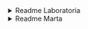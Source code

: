 <details>
<summary>Readme Laboratoria</summary>

# Cifrado César

## Índice

* [1. Preámbulo](#1-preámbulo)
* [2. Resumen del proyecto](#2-resumen-del-proyecto)
* [3. Criterios de aceptación mínimos del proyecto](#3-criterios-de-aceptación-mínimos-del-proyecto)
* [4. Criterios de aceptación adicionales](#4-criterios-de-aceptación-adicionales)
* [5. Objetivos de aprendizaje](#5-objetivos-de-aprendizaje)
* [6. Recomendaciones generales](#6-recomendaciones-generales)
* [7. Recursos y temas relacionados](#7-recursos-y-temas-relacionados)
* [8. Checklist](#8-checklist)

***

## 1. Preámbulo

Cifrar significa codificar. El [cifrado César](https://en.wikipedia.org/wiki/Caesar_cipher)
es uno de los primeros métodos de cifrado conocidos. El emperador romano Julio
César lo usaba para enviar órdenes secretas a sus generales en los campos de
batalla.

![caeser-cipher](https://upload.wikimedia.org/wikipedia/commons/thumb/2/2b/Caesar3.svg/2000px-Caesar3.svg.png)

El cifrado césar es una de las técnicas más simples para cifrar un mensaje. Es
un tipo de cifrado por sustitución, es decir que cada letra del texto original
es reemplazada por otra que se encuentra un número fijo de posiciones
(desplazamiento) más adelante en el mismo alfabeto.

Por ejemplo, si usamos un desplazamiento (_offset_) de 3 posiciones en el alfabeto:

* La letra A se cifra como D.
* La palabra CASA se cifra como FDVD.
* Alfabeto sin cifrar: A B C D E F G H I J K L M N O P Q R S T U V W X Y Z
* Alfabeto cifrado: D E F G H I J K L M N O P Q R S T U V W X Y Z A B C

En la actualidad, todos los cifrados de sustitución simple se descifran con
mucha facilidad y, aunque en la práctica no ofrecen mucha seguridad en la
comunicación por sí mismos, el cifrado César sí puede formar parte de sistemas
más complejos de codificación, como el cifrado Vigenère, e incluso tiene
aplicación en el sistema ROT13.

## 2. Resumen del proyecto

**¿Qué tengo que hacer exactamente?** En este proyecto crearás una aplicación
_web_ que servirá para que tus usuarias puedan cifrar y descifrar un texto
indicando un desplazamiento específico de caracteres (_offset_). Por ejemplo,
cifrar **MICASA** con un desplazamiento de 3 caracteres de manera que el mensaje
cifrado sería **PLFDVD**

La temática es libre. Piensa en qué situaciones de la vida real se
necesitaría cifrar un mensaje y piensa en cómo debe ser esa experiencia de uso
(qué pantallas, explicaciones, mensajes, colores, ¿marca?) etc. Algunas ideas de
ejemplo:

* Crear claves seguras.
* Herramienta de mensajería interna de una organización de derechos humanos en
  una zona de conflicto.
* Mensajería secreta para parejas.

El equipo de _coaches_ te dará un tiempo referencial para trabajar en este
proyecto. También indicaciones sobre si trabajar individualmente o en dupla.
Recuerda que cada quien aprende a un tirmo diferente, tiene más o menos tiempo
adicional al _bootcamp_ disponible, experiencia previa distina, etc.

## 3. Criterios de aceptación mínimos del proyecto
Cuando hablemos de "criterios de aceptación", nos referimos a todo aquello que
debe suceder con tu proyecto para que consideremos (tú y nosotras) que lo has
"hecho" y que lo podemos "aceptar" como "mínimamente terminado".

### 3.1 Alfabeto simplificado
Considera solamente letras mayúsculas, sin ñ ni números u otros caracteres:
* A B C D E F G H I J K L M N O P Q R S T U V W X Y Z

### 3.2 Interfaz de usuario. Lo que se ve en el navegador (UI del inglés _user interface_)

Para cifrar debe permitir a tu usuaria:
* Escribir el mensaje (texto) que quiere cifrar.
* Elegir un desplazamiento (_offset_) indicando cuántas posiciones quiere que
  el cifrado desplace **cada letra** del mensaje.
* Ver el resultado del mensaje cifrado.

Para descifrar debe permitir a tu usuaria:
* Escribir el mensaje (texto) que quiere descifrar.
* Indicar el desplazamiento (_offset_) que se utilizó para cifrar el mensaje.
* Ver el resultado del mensaje descifrado.

### 3.3 Repositorio del código (GitHub) y publicación de la web (GitHub Pages)
Cuando termines, y antes de ir a la sesión de _Project Feedback_, tu código deberá
estar subido a GitHub (_commit/push_) y la interfaz será desplegada (publicada)
usando _GitHub pages_. Si no sabes lo que es GitHub, no te preocupes, lo
aprenderás durante este proyecto.

### 3.4 Sobre la definición de tu producto
En **tu README.md**, cuéntanos cómo pensaste en las usuarias y cuál fue tu proceso
para definir el producto final.

* Quiénes son las principales usuarias del producto.
* Cuáles son los objetivos que estas usuarias pueden conseguir al usar tu producto.
* Cómo crees que el producto que estás creando está resolviendo sus necesidades.

### 3.5 Consideraciones técnicas
Toda esta sección puede resultarte muy abrumadora. Tómalo con calma, no es
necesario que lo comprendas todo antes de comenzar, irá teniendo sentido conforme
vas avanzando. Recuerda que el aprendizaje no es un proceso lineal.

La lógica del proyecto debe estar implementada completamente en JavaScript. En
este proyecto NO está permitido usar librerías o _frameworks_, sólo JavaScript
puro también conocido como Vanilla JavaScript.

No debes utilizar la _pseudo-variable_ `this`.

#### 3.5.1 Sobre el _boilerplate_
Llamamos **_boilerplate_** a la estructura de archivos y a toda la configuración
de dependencias y _tests_ de ejemplo que ya existen en este repositorio y que te servirán como una "plantilla", como un punto de partida para trabajar.

```text
./
├── .babelrc
├── .editorconfig
├── .eslintrc
├── .gitignore
├── README.md
├── package.json
├── src
│   ├── cipher.js
│   ├── index.html
│   ├── index.js
│   └── style.css
└── test
    ├── .eslintrc
    └── cipher.spec.js
```
El _boilerplate_ incluye tareas que ejecutan [eslint](https://eslint.org/) y
[htmlhint](https://github.com/yaniswang/HTMLHint) para verificar el `HTML` y
`JavaScript` con respecto a una guía de estilos. Ambas tareas se ejecutan
automáticamente antes de ejecutar las pruebas (_tests_) cuando usamos el comando
`npm run test`. En el caso de `JavaScript` estamos usando un archivo de
configuración de `eslint` que se llama `.eslintrc` que contiene un mínimo de
información sobre el _parser_ que usar (qué version de JavaScript/ECMAScript), el
entorno (_browser_ en este caso) y las [reglas recomendadas (`"eslint:recommended"`)](https://eslint.org/docs/rules/).
En cuanto a reglas/guías de estilo en sí, usaremos las recomendaciones _por defecto_
de tanto `eslint` como `htmlhint`.

#### 3.5.2 Sobre los tests unitarios (pruebas)
El _boilerplate_ incluye _tests_ (pruebas) de ejemplo como punto de partida.

Los _tests_ unitarios (pruebas) deben cubrir un mínimo del 70% de _statements_,
_functions_ y _lines_, y un mínimo del 50% de _branches_.

El _boilerplate_ ya contiene el _setup_ y configuración necesaria para ejecutar
los _tests_ (pruebas) así como _code coverage_ para ver el nivel de cobertura de
los _tests_ usando el comando `npm test`.


#### 3.5.3 Sobre tus Scripts / Archivos
* `README.md`: debe explicar cómo descargar, instalar y ejecutar la aplicación
  así como una introducción a la aplicación, su funcionalidad y decisiones de
  diseño que tomaron.
* `src/index.html`: este es el punto de entrada a tu aplicación. Este archivo
  debe contener tu _markup_ (HTML) e incluir el CSS y JavaScript necesario.
* `src/cipher.js`: acá debes implementar el objeto `cipher`, el cual ya está
  _exportado_ en el _boilerplate_. Este objeto (`cipher`) debe contener dos
  métodos:
  - `cipher.encode(offset, string)`: `offset` es el número de posiciones que
    queremos mover a la derecha en el alfabeto y `string` el mensaje (texto)
    que queremos cifrar.
  - `cipher.decode(offset, string)`: `offset` es el número de posiciones que
    queremos mover a la izquierda en el alfabeto y `string` el mensaje
    (texto) que queremos descifrar.
* `src/index.js`: acá debes escuchar eventos del DOM, invocar `cipher.encode()`
  o `cipher.decode()` según sea necesario y actualizar el resultado en la UI.
* `test/cipher.spec.js`: este archivo contiene algunos tests de ejemplo y acá
  tendrás que implementar los tests para `cipher.encode()` y `cipher.decode()`.

## 4. Criterios de aceptación adicionales
Si te alcanza el tiempo y las ganas para explorar un poco más, intenta:

* Cifrar minúsculas, ñ, números, etc. El _boilerplate_ incluye algunos tests
(comentados en principio) que puedes usar como punto de partida para implementar el soporte para estos casos.

* Permitir un _offset_ negativo.

## 5. Objetivos de aprendizaje

### HTML y CSS

* [ ] [Uso de HTML semántico.](https://developer.mozilla.org/en-US/docs/Glossary/Semantics#Semantics_in_HTML)
* [ ] Uso de selectores de CSS.
* [ ] Construir tu aplicación respetando el diseño realizado (maquetación).

### DOM

* [ ] Uso de selectores del DOM.
* [ ] Manejo de eventos del DOM.
* [ ] [Manipulación dinámica del DOM.](https://developer.mozilla.org/es/docs/Referencia_DOM_de_Gecko/Introducci%C3%B3n)
(appendChild |createElement | createTextNode| innerHTML | textContent | etc.)

### JavaScript

* [ ] Manipulación de strings.
* [ ] Uso de condicionales (if-else | switch | operador ternario)
* [ ] Uso de bucles (for | for..in | for..of | while)
* [ ] Uso de funciones (parámetros | argumentos | valor de retorno)
* [ ] Declaración correcta de variables (const & let)

### Testing

* [ ] [Testeo unitario.](https://jestjs.io/docs/es-ES/getting-started)

### Estructura del código y guía de estilo

* [ ] Organizar y dividir el código en módulos (Modularización)
* [ ] Uso de identificadores descriptivos (Nomenclatura | Semántica)
* [ ] Uso de linter (ESLINT)

### Git y GitHub

* [ ] Uso de comandos de git (add | commit | pull | status | push)
* [ ] Manejo de repositorios de GitHub (clone | fork | gh-pages)

### UX

* [ ] Diseñar la aplicación pensando y entendiendo al usuario.
* [ ] Crear prototipos para obtener feedback e iterar.
* [ ] Aplicar los principios de diseño visual (contraste, alineación, jerarquía)

***

## 6. Recomendaciones generales

Pierde el miedo a preguntar a tus _coaches_ y a tus compañeras. Estás aquí
porque quieres aprender. Si ya supieras, estarías trabajando como _developer_
y no el _bootcamp_ de Laboratoria.

Hazte amiga de Trello. No solamente te ayudará a organizar tu trabajo, es
también una excelente manera de ir razonando sobre los pasos que seguirás,
en qué orden hacerlos, identificar qué necesitas aprender, etc.

Al prinncipio, Git y GitHub te resultarán misteriosos, no les temas y úsalos a
tu favor. Procura hacer _commits_ con frecuencia, eso te ayudará a tener un respaldo
en todo momento y podrás acceder a él siempre que lo necesites. ¡No lo dejes al final!

Anímate a correr los _tests_ cuanto antes para que te ayude a la construcción de
tus funciones.

### 6.1 Primeros pasos, tu prototipo en papel
Comienza por la ideación y el prototipado de tu proyecto. Dibuja en papel y lápiz
exactamente cada elemento que tendrá tu interfaz y prueba con algunas personas
para ver si se comprende, si es suficientemente intuitivo, etc.

Este paso es fundamental para que tú misma comprendas si tus ideas "funcionan"
fuera de tu cabeza. Te ayudará a entender mejor todo lo que tienes que hacer.
**No inviertas demasiado tiempo en esto. Con uns pocas horas debería ser más
que suficiente.**

A partir de acá puedes seguir por diferntes caminos. Es como armar un rompecabezas
o _puzzle_, puedes comenzar por una esquina, luego otra, un pedazo de un borde,
de otro, etc. Poco a poco te será más fácil ver "el todo" y entender cómo encajan
todas las partes.

Te sugerimos seguir por lo que menos sabes. Evita caer en el juego de
"la ilusión del avance". Quizás te sienteas "cómoda" trabajando en HTML y CSS
porque lo que haces se "ve" en el navegador y puede resultarte más fácil de comprender.
Si te quedas trabajando en eso tendrás la sensación de estar "avanzando", pregúntante
si estás "aprendiendo". No estás acá para "entregar proyectos", estás para aprender
lo que no sabes.

### 6.2 Achicando el gran problema en problemas más pequeños
Un "superpoder" que esperamos puedas desarrollar durante el _bootcamp_ es el de
definir "mini-proyectos" que te acerquen paso a paso a la solución del
"gran proyecto". Es el equvalente a comenzar armando esquinas o bordes del
rompecabezas/puzzle sin saber necesariamente cómo encajarán al final. Déjate
llevar y explora. Estas son algunas sugerencias:

#### "Mover" un valor de una caja de texto a otra
Crea una interfaz simple con 2 cajas de texto y un botón. Si escribo algo en la
caja de texto 1 y le doy click al botón, quiero que lo que escribí se "mueva"
desde la caja 1 hacia la caja 2.

Para lograr esto tendrás que aprender a: detectar un evento en el navegador (_click_), identificar un elemento de tu interfaz para obtener su contenido/valor (la caja de texto 1), "escribir" un valor en otro elemento de la interfaz (caja de texto 2).

#### "Convertir" una letra en su código ASCII
Pensando en la misma interfaz anterior (2 cajas de texto y 1 botón). Quiero
escribir A o B (una sola) en la caja de texto 1 y que cuando le dé _click_ al botón,
aparezca el código ASCII de la letra en la caja de texto 2.

Ahora no solamente estás "leyendo" y "escribiendo" valores en el navegador, también
tendrás que "manipularlos" antes de "escribirlos".

#### "Cifrar" A o B con un desplazamiento (_offset_) de 3
Cuando escriba A o B en la caja de texto 1 y le dé click al botón, quiero que
apaezca la letra cifrada en la caja de texto 2. Por ejemplo, si escribo B
debe aparecer E.

#### "Cifrar" una letra con un desplazamiento de 30 caracteres
En los casos anteriores probamos con letras y con un desplazamiento que no
implicaban llegar "más allá" de final del alfabeto. Ahora prueba con un caso que
sí lo requiera. Por ejmplo 30 caracteres de desplazamiento. Para esto te puede
ayudar el video de la sección "Recursos y temas relacionados". **La fórmula no es
lo importante en este proyecto, lo importante es lo que haces con la fórmula.**

#### "Cifrar" tres letras con un desplazamiento cuqlquiera
Hasta ahora hemos explorado trabajar con una sola letra pero ¿cómo haríamos si
son más? Para hacerlo tendrás que aprender cómo ir cifrando letra por letra y
ya estás mucho más cerca de resolver el proyecto "grande"

Fíjate que la complejidad es creciente, la clave está en definir el primer paso
lo más simple y pequeño que puedas. Luego tú misma puedes ir agregando complejidad
a medida que avanzas.

### 5.3 Tu caja de arena para "jugar"
Así como existen las cajas de arena para que las niñas jueguen en un espacio
seguro y controlado", tú también puedes procurarte condiciones "controladas" en
las que puedas identificar lo que te falla. Si comienzas explorando y probando
en archivos con muchas líenas de código y muchas cosas sucediento al mismo tiempo,
será difícil que sepas qué falla y/o por qué no te funciona algo que acabas de
leer y estás segura en entender. Esto puede ser muy frustrante y hacerte perder
mucho tiempo.

Para probar los mini-proyectos que te proponnemos, puedes hacerlo en un
proyecto/archivos en blanco en los que tú tienes el control y sabes exactamente
qué es y qué hace cada cosa. También puedes utilizar CodePen o Replit (por ejemplo).

### 6.4 Herramientas y configuración de tu PC

1. Antes que nada, asegúrate de tener un :pencil: editor de texto en
   condiciones, algo como [Atom](https://atom.io/) o
   [Code](https://code.visualstudio.com/).
2. Para ejecutar los comandos a continuación necesitarás una :shell:
   [UNIX Shell](../../topics/shell),
   que es un programita que interpreta líneas de comando (command-line
   interpreter) así como tener [git](../../topics/scm/01-git)
   instalado. Si usas un sistema operativo "UNIX-like", como GNU/Linux o MacOS,
   ya tienes una _shell_ (terminal) instalada por defecto (y probablemente `git`
   también). Si usas Windows puedes usar la versión completa de [Cmder](https://cmder.net/)
   que incluye [Git bash](https://git-scm.com/download/win) y si tienes Windows
   10 o superior puedes usar [Windows Subsystem for Linux](https://docs.microsoft.com/en-us/windows/wsl/install-win10).
3. Tú o una de las integrantes del equipo debe realizar un :fork_and_knife:
   [fork](https://help.github.com/articles/fork-a-repo/) del repositorio de tu cohort,
   tus _coaches_ te compartirán un _link_ a un repo y te darán acceso de lectura
   en ese repo. La otra integrante del equipo deber hacer un fork **del
   repositorio de su compañera** y
   [configurar](https://gist.github.com/BCasal/026e4c7f5c71418485c1) un `remote`
   hacia el mismo.
4. :arrow_down: [Clona](https://help.github.com/articles/cloning-a-repository/)
   tu *fork* a tu computadora (copia local).
5. 📦 Instala las dependencias del proyecto con el comando `npm install`. Esto
   asume que has instalado [Node.js](https://nodejs.org/) (que incluye [npm](https://docs.npmjs.com/)).
6. Si todo ha ido bien, deberías poder ejecutar las :traffic_light:
   pruebas unitarias (unit tests) con el comando `npm test`.
7. Para ver la interfaz de tu programa en el navegador, usa el comando
   `npm start` para arrancar el servidor web y dirígete a
   `http://localhost:5000` en tu navegador.

## 7. Recursos y temas relacionados

### 7.1 fórmula matemática del Cifrado César y un par de cosas más
A continuación un video de Michelle ¡Escúchala con detenimiento y sigue sus consejos! :)

[![tips caesar cipher](https://img.youtube.com/vi/zd8eVrXhs7Y/0.jpg)](https://www.youtube.com/watch?v=zd8eVrXhs7Y)

[Link](https://www.youtube.com/watch?v=zd8eVrXhs7Y)

### 7.2 Terminal y shell de UNIX:

[![Playlist de Terminal y shell de UNIX](https://img.youtube.com/vi/GB35Eyb-J4c/0.jpg)](https://www.youtube.com/playlist?list=PLiAEe0-R7u8nGH5TEHfSTeDNIvjZFe_Yd)

[Link](https://www.youtube.com/playlist?list=PLiAEe0-R7u8nGH5TEHfSTeDNIvjZFe_Yd)

### 7.3 Control de versiones y trabajo colaborativo con Git y GitHub:

[![Playlist de control de versiones y trabajo colaborativo](https://img.youtube.com/vi/F1EoBbvhaqU/0.jpg)](https://www.youtube.com/playlist?list=PLiAEe0-R7u8k9o3PbT3_QdyoBW_RX8rnV)

[Link](https://www.youtube.com/playlist?list=PLiAEe0-R7u8nGH5TEHfSTeDNIvjZFe_Yd)

### 7.4 Temas relacionados
#### Diseño de experiencia de usuario (User Experience Design):

* Ideación
* Prototipado (sketching)
* Testeo e Iteración

#### Desarrollo Front-end:

* Valores
* Tipos
* Variables
* Control de flujo
* Tests unitarios
* [Aprende más sobre `charCodeAt()`](https://developer.mozilla.org/es/docs/Web/JavaScript/Referencia/Objetos_globales/String/charCodeAt)
* [Aprende más sobre `String.fromCharCode()`](https://developer.mozilla.org/es/docs/Web/JavaScript/Referencia/Objetos_globales/String/fromCharCode)
* [Aprende más sobre `ASCII`](http://conceptodefinicion.de/ascii/)
* [Documentación de NPM](https://docs.npmjs.com/)

#### Organización del Trabajo:

* [Metodologías Ágiles](https://www.youtube.com/watch?v=v3fLx7VHxGM)
* [Scrum en menos de 2 minutos](https://www.youtube.com/watch?v=TRcReyRYIMg)
* [Scrum en Detalle](https://www.youtube.com/watch?v=nOlwF3HRrAY&t=297s). No
  esperamos que hagas todo eso desde este proyecto. Iremos profundizando poco a
  poco a lo largo del -_bootcamp_.

## 8. Checklist
<details>
  <summary>!Click para expandir¡</summary>

Esta sección está para ayudarte a llevar un control de lo que vas completando.

### Criterios de aceptación mínimos

* [ ] `README.md` incluye info sobre proceso y decisiones de diseño.
* [ ] `README.md` explica quiénes son las usuarias y su relación con
  el producto.
* [ ] `README.md` explica cómo el producto soluciona los problemas/necesidades
de las usuarias.
* [ ] Usa VanillaJS.
* [ ] No utiliza `this`.
* [ ] Implementa `cipher.encode`.
* [ ] Implementa `cipher.decode`.
* [ ] Pasa linter con configuración provista.
* [ ] Pasa pruebas unitarias.
* [ ] Pruebas unitarias cubren 70% de _statements_, _functions_ y _lines_, y un
  mínimo del 50% de _branches_.
* [ ] Interfaz permite elegir el `offset` o _desplazamiento_ a usar en el
  cifrado/descifrado.
* [ ] Interfaz permite escribir un texto para ser cifrado.
* [ ] Interfaz muestra el resultado del cifrado correctamente.
* [ ] Interfaz permite escribir un texto para ser descifrado.
* [ ] Interfaz muestra el resultado del descifrado correctamente.

### Criterios de aceptación adicionales (opcionales)

* [ ] Cifra/descifra minúsculas
* [ ] Cifra/descifra _otros_ caracteres (espacios, puntuación, `ñ`, `á`, ...)
* [ ] Permite usar un `offset` negativo.

</details>

</details>

<details>
<summary>Readme Marta</summary>

# Introducción

Ésta aplicación está destinada al entretenimiento y juegos del mundo geek. Puede ser utilizada por cualquier persona en el contexto de "Agente secreto", ya sea para búsquedas del tesoro, concursos de desafíos y trivias. El tipo de cifrado no está especificado para evitar que personas no usuarias de la página puedan cifrar o descifrar por otros medios.

## Funcionalidad y Diseño

La aplicación fue pensada como una interfaz sencilla de dos pantallas a través de la cual es posible acceder fácilmente a la función de cifrar y descifrar. Los objetos creados en ella se enfocan directamente al objetivo. En la pantalla uno podemos encontrar el texto de bienvenida y las instrucciones con los siguientes elementos:
-Un input numerico que permite elegir un offset desde el 1 al 25.
-Una caja de texto que corresponde a la entrada del mensaje a cifrar.
-Un input tipo botón que permite ejecutar la acción de cifrar.
-Una segunda caja de texto que corresponde al texto de salida ya cifrado.
-Una invitación a la segunda página que permite descifrar.
-Un input tipo botón con la función de llevarnos a la segunda página.
En la pantalla dos podemos encontrar los siguientes elementos:
-Nuevamente la instrucción para elegir el offset.
-Un input numerico que permite elegir un offset desde el 1 al 25.
-Una caja de texto que corresponde a la entrada del mensaje a descifrar.
-Un input tipo botón que permite ejecutar la acción de descifrar.
-Una caja de texto que corresponde al texto de salida ya descifrado.

Las decisiones de diseño se tomaron en torno a la temática escogida, que fuera de apariencia sencilla, sobria y funcional, escogiendo colores fríos que contrastaran sutilmente con el fondo.

## Prototipos

La primera tarea fue identificar los elementos que debían estar presentes en nuestra aplicación, por lo tanto, la imagen inicial corresponde a la visualización de lo necesario, para ser creado en HTML

![](src/Readmeimgs/imgone.jpg)

La siguiente tarea fue visualizar la distribución de los elementos, para comprender como sería la interacción entre ellos.

![](src/Readmeimgs/imgtwo.jpg)

Finalmente, cree el prototipo de alta fidelidad en figma, el cual sufrió diferentes cambios en el proceso y es diferente al resultado final.

![](src/Readmeimgs/Figma.png)


</details>
